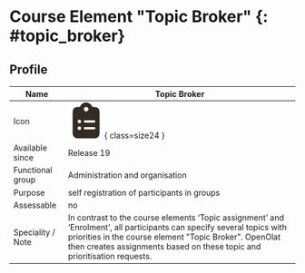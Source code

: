 # Course Element "Topic Broker" {: #topic_broker}

## Profile

Name | Topic Broker
---------|----------
Icon | ![Topic Broker Icon](assets/icon_topic_broker.png){ class=size24  }
Available since | Release 19
Functional group | Administration and organisation
Purpose | self registration of participants in groups
Assessable | no
Speciality / Note | In contrast to the course elements ‘Topic assignment’ and ‘Enrolment’, all participants can specify several topics with priorities in the course element "Topic Broker". OpenOlat then creates assignments based on these topic and prioritisation requests.


